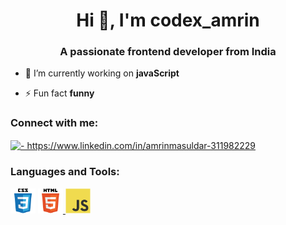 <h1 align="center">Hi 👋, I'm codex_amrin</h1>
<h3 align="center">A passionate frontend developer from India</h3>

- 🔭 I’m currently working on **javaScript**

- ⚡ Fun fact **funny**

<h3 align="left">Connect with me:</h3>
<p align="left">
<a href="https://linkedin.com/in/- https://www.linkedin.com/in/amrinmasuldar-311982229" target="blank"><img align="center" src="https://images.unsplash.com/photo-1548393488-ae8f117cbc1c?ixlib=rb-4.0.3&ixid=M3wxMjA3fDB8MHxzZWFyY2h8OHx8bGFwdG9wJTIwc3R1ZHl8ZW58MHx8MHx8fDA%3D&w=1000&q=80" alt="- https://www.linkedin.com/in/amrinmasuldar-311982229" height="30" width="40" /></a>
</p>

<h3 align="left">Languages and Tools:</h3>
<p align="left"> <a href="https://www.w3schools.com/css/" target="_blank" rel="noreferrer"> 
<img src="https://raw.githubusercontent.com/devicons/devicon/master/icons/css3/css3-original-wordmark.svg" alt="css3" width="40" height="40"/></a>
<a href="https://www.w3.org/html/" target="_blank" rel="noreferrer"> 
<img src="https://raw.githubusercontent.com/devicons/devicon/master/icons/html5/html5-original-wordmark.svg" alt="html5" width="40" height="40"/> </a> 
<a href="https://developer.mozilla.org/en-US/docs/Web/JavaScript" target="_blank" rel="noreferrer">
<img src="https://raw.githubusercontent.com/devicons/devicon/master/icons/javascript/javascript-original.svg" alt="javascript" width="40" height="40"/> </a>
</p>

